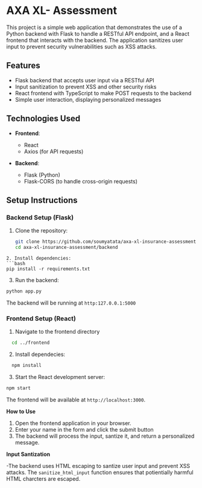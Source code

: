 # AXA XL- Assessment

This project is a simple web application that demonstrates the use of a Python backend with Flask to handle a RESTful API endpoint, and a React frontend that interacts with the backend. The application sanitizes user input to prevent security vulnerabilities such as XSS attacks.

## Features

- Flask backend that accepts user input via a RESTful API
- Input sanitization to prevent XSS and other security risks
- React frontend with TypeScript to make POST requests to the backend
- Simple user interaction, displaying personalized messages

## Technologies Used

- **Frontend**:
  - React
  - Axios (for API requests)
  
- **Backend**:
  - Flask (Python)
  - Flask-CORS (to handle cross-origin requests)

## Setup Instructions

### Backend Setup (Flask)

1. Clone the repository:
   ```bash
   git clone https://github.com/soumyatata/axa-xl-insurance-assessment.git
   cd axa-xl-insurance-assessment/backend
  ```
2. Install dependencies:
  ```bash
  pip install -r requirements.txt
  ```
3. Run the backend:
  ```bash
  python app.py
  ```
  The backend will be running at `http:127.0.0.1:5000`


### Frontend Setup (React)

1. Navigate to the frontend directory
  ```bash
    cd ../frontend
  ```

2. Install dependecies:
  ```bash
    npm install
  ```

3. Start the React development server:

  ```bash
  npm start
  ```
The frontend will be available at `http://localhost:3000`.

**How to Use**
1. Open the frontend application in your browser.
2. Enter your name in the form and click the submit button
3. The backend will process the input, santize it, and return a personalized message.

**Input Santization**

-The backend uses HTML escaping to santize user input and prevent XSS attacks. The `sanitize_html_input` function ensures that potientially harmful HTML charcters are escaped.
